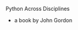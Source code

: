Python Across Disciplines
- a book by John Gordon

<!---
pythonacrossdisciplines/pythonacrossdisciplines is a ✨ special ✨ repository because its `README.md` (this file) appears on your GitHub profile.
You can click the Preview link to take a look at your changes.
--->
